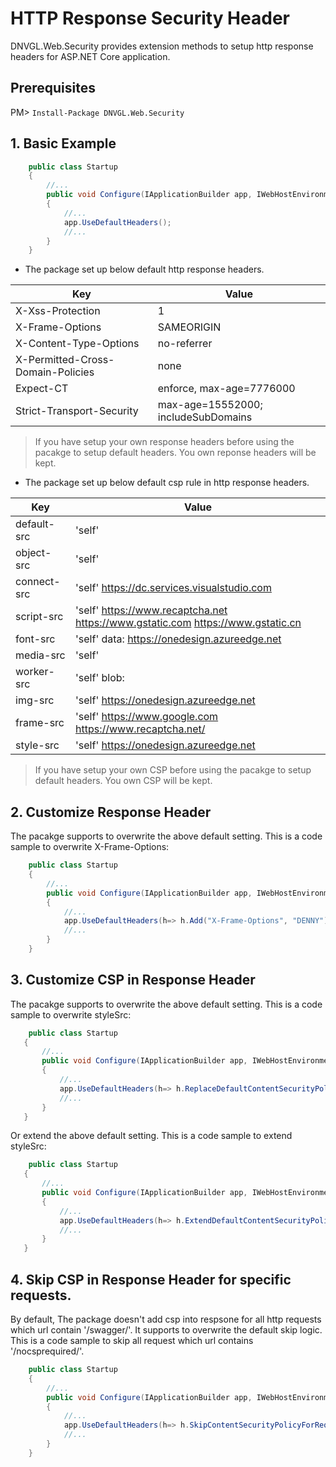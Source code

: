 # HTTP Response Security Header
DNVGL.Web.Security provides extension methods to setup http response headers for ASP.NET Core application.

## Prerequisites
PM> `Install-Package DNVGL.Web.Security`

## 1. Basic Example
```cs
    public class Startup
    {
        //...
        public void Configure(IApplicationBuilder app, IWebHostEnvironment env)
        {
            //...
            app.UseDefaultHeaders();
            //...
        }
    }
```

* The package set up below default http response headers.

| Key | Value 
|---|---
|X-Xss-Protection|  1
|X-Frame-Options|SAMEORIGIN
|X-Content-Type-Options| no-referrer
|X-Permitted-Cross-Domain-Policies|none
|Expect-CT|enforce, max-age=7776000
|Strict-Transport-Security|max-age=15552000; includeSubDomains  
>If you have setup your own response headers before using the pacakge to setup default headers. You own reponse headers will be kept.  


* The package set up below default csp rule in http response headers.  

| Key | Value 
|---|---
|default-src|'self'
|object-src|'self'
|connect-src|'self' https://dc.services.visualstudio.com
|script-src|'self' https://www.recaptcha.net https://www.gstatic.com https://www.gstatic.cn
|font-src|'self' data: https://onedesign.azureedge.net
|media-src|'self'
|worker-src|'self' blob:
|img-src|'self' https://onedesign.azureedge.net
|frame-src|'self' https://www.google.com https://www.recaptcha.net/
|style-src|'self' https://onedesign.azureedge.net

>If you have setup your own CSP before using the pacakge to setup default headers. You own CSP will be kept.  

## 2. Customize Response Header
The pacakge supports to overwrite the above default setting. This is a code sample to overwrite X-Frame-Options:

```cs
    public class Startup
    {
        //...
        public void Configure(IApplicationBuilder app, IWebHostEnvironment env)
        {
            //...
            app.UseDefaultHeaders(h=> h.Add("X-Frame-Options", "DENNY"));
            //...
        }
    }
```

## 3. Customize CSP in Response Header
The pacakge supports to overwrite the above default setting. This is a code sample to overwrite styleSrc:
 ```cs
     public class Startup
    {
        //...
        public void Configure(IApplicationBuilder app, IWebHostEnvironment env)
        {
            //...
            app.UseDefaultHeaders(h=> h.ReplaceDefaultContentSecurityPolicy(styleSrc: "'self' 'nonce-123456789909876543ghjklkjvcvbnm'"););
            //...
        }
    }
 ```

 Or extend the above default setting. This is a code sample to extend styleSrc:
 ```cs
     public class Startup
    {
        //...
        public void Configure(IApplicationBuilder app, IWebHostEnvironment env)
        {
            //...
            app.UseDefaultHeaders(h=> h.ExtendDefaultContentSecurityPolicy(styleSrc: "'nonce-123456789909876543ghjklkjvcvbnm'"););
            //...
        }
    }
 ```


 ## 4. Skip CSP in Response Header for specific requests.
By default, The package doesn't add csp into respsone for all http requests which url contain '/swagger/'.
It supports to overwrite the default skip logic. This is a code sample to skip all request which url contains '/nocsprequired/'.
```cs
    public class Startup
    {
        //...
        public void Configure(IApplicationBuilder app, IWebHostEnvironment env)
        {
            //...
            app.UseDefaultHeaders(h=> h.SkipContentSecurityPolicyForRequests((req) => req.Path.ToString().ToLowerInvariant().Contains("/nocsprequired/")));
            //...
        }
    }
```